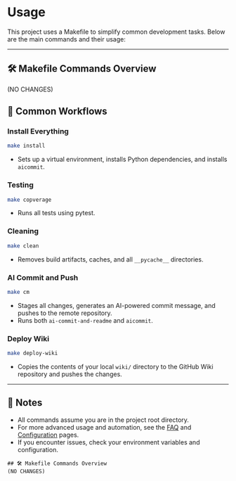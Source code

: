 # Usage

This project uses a Makefile to simplify common development tasks. Below are the main commands and their usage:

---

## 🛠️ Makefile Commands Overview
(NO CHANGES)

## 🚀 Common Workflows

### Install Everything
```sh
make install
```
- Sets up a virtual environment, installs Python dependencies, and installs `aicommit`.

### Testing
```sh
make copverage
```
- Runs all tests using pytest.

### Cleaning
```sh
make clean
```
- Removes build artifacts, caches, and all `__pycache__` directories.

### AI Commit and Push
```sh
make cm
```
- Stages all changes, generates an AI-powered commit message, and pushes to the remote repository.
- Runs both `ai-commit-and-readme` and `aicommit`.


### Deploy Wiki
```sh
make deploy-wiki
```
- Copies the contents of your local `wiki/` directory to the GitHub Wiki repository and pushes the changes.

---

## 📝 Notes
- All commands assume you are in the project root directory.
- For more advanced usage and automation, see the [FAQ](FAQ) and [Configuration](Configuration) pages.
- If you encounter issues, check your environment variables and configuration.
```
## 🛠️ Makefile Commands Overview
(NO CHANGES)

